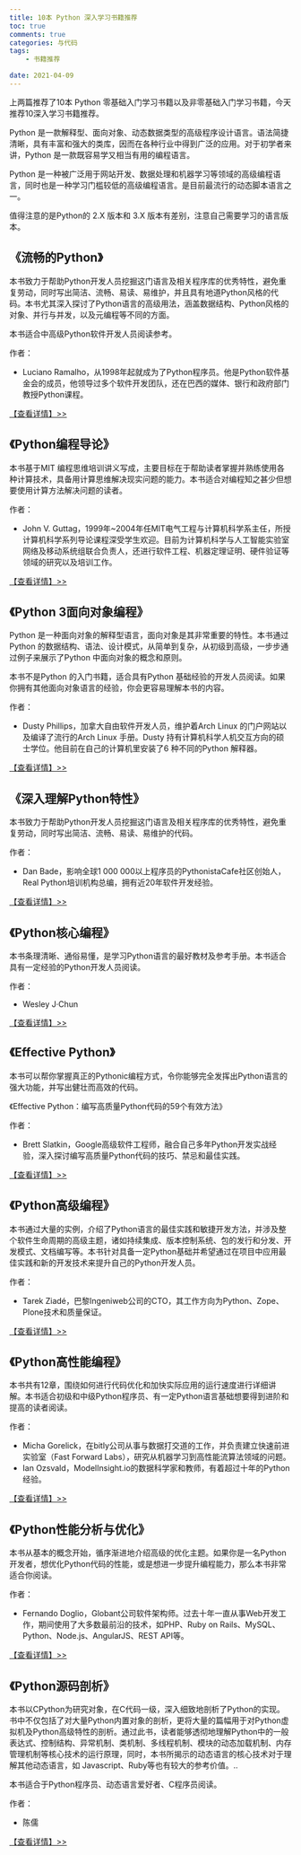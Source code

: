 ```yaml
---
title: 10本 Python 深入学习书籍推荐
toc: true
comments: true
categories: 与代码
tags: 
	- 书籍推荐

date: 2021-04-09
---
```

上两篇推荐了10本 Python 零基础入门学习书籍以及非零基础入门学习书籍，今天推荐10深入学习书籍推荐。

Python 是一款解释型、面向对象、动态数据类型的高级程序设计语言。语法简捷清晰，具有丰富和强大的类库，因而在各种行业中得到广泛的应用。对于初学者来讲，Python 是一款既容易学又相当有用的编程语言。

Python 是一种被广泛用于网站开发、数据处理和机器学习等领域的高级编程语言，同时也是一种学习门槛较低的高级编程语言。是目前最流行的动态脚本语言之一。

值得注意的是Python的 2.X 版本和 3.X 版本有差别，注意自己需要学习的语言版本。

## 《流畅的Python》

本书致力于帮助Python开发人员挖掘这门语言及相关程序库的优秀特性，避免重复劳动，同时写出简洁、流畅、易读、易维护，并且具有地道Python风格的代码。本书尤其深入探讨了Python语言的高级用法，涵盖数据结构、Python风格的对象、并行与并发，以及元编程等不同的方面。

本书适合中高级Python软件开发人员阅读参考。

作者：

- Luciano Ramalho，从1998年起就成为了Python程序员。他是Python软件基金会的成员，他领导过多个软件开发团队，还在巴西的媒体、银行和政府部门教授Python课程。

[【查看详情】>>](https://union-click.jd.com/jdc?e=&p=AyIGZRhcFwQQD1QeXh0yEgRRHVwWBxsBVhprUV1KWQorAlBHU0VeBUVNR0ZbSkAOClBMW0sbWBEEFQRQEl0WAw1eEEcGJXZoewIBJFd%2BcXUreVJIaUVTVhsrd1QeC2UaaxUDEwRXH1kSABM3ZRtcJUN8AlUaUhcyEzdVHFscAREEXB1SFgoVN1IbUiXVu5OCvc%2FNsIvT3ZaNjKnGrckrayUBIjdlG2sWMlBpARsIQFZHUgcdXkYHFwMGHghCBkdSVE9eEwoUBQBJUxQyEAZUH1I%3D)

## 《Python编程导论》

本书基于MIT 编程思维培训讲义写成，主要目标在于帮助读者掌握并熟练使用各种计算技术，具备用计算思维解决现实问题的能力。本书适合对编程知之甚少但想要使用计算方法解决问题的读者。

作者：

- John V. Guttag，1999年~2004年任MIT电气工程与计算机科学系主任，所授计算机科学系列导论课程深受学生欢迎。目前为计算机科学与人工智能实验室网络及移动系统组联合负责人，还进行软件工程、机器定理证明、硬件验证等领域的研究以及培训工作。

[【查看详情】>>](https://union-click.jd.com/jdc?e=&p=AyIGZRprFQEQBFcYXBMyVlgNRQQlW1dCFFlQCxxKQgFHRE5XDVULR0UVARAEVxhcEx1LQglGa1NFQm8XWQBUYllhJnggYUpxVTViAFMOHjdUK1sUAxEFURlcFwMiN1Uca0NsEgZUGloUBxYAUitaJQIVB1wYWBYKGgNdGl0lBRIOZczygdW0k42pwsGKn9HMsI%2B%2FniI3ZRhrJTISN1YrGXsAFg5QEw8SBxMAUxpeEVZGDlFICRIGQAZTHVhBChtTXStZFAMWDg%3D%3D)

## 《Python 3面向对象编程》

Python 是一种面向对象的解释型语言，面向对象是其非常重要的特性。本书通过Python 的数据结构、语法、设计模式，从简单到复杂，从初级到高级，一步步通过例子来展示了Python 中面向对象的概念和原则。

本书不是Python 的入门书籍，适合具有Python 基础经验的开发人员阅读。如果你拥有其他面向对象语言的经验，你会更容易理解本书的内容。

作者：

- Dusty Phillips，加拿大自由软件开发人员，维护着Arch Linux 的门户网站以及编译了流行的Arch Linux 手册。Dusty 持有计算机科学人机交互方向的硕士学位。他目前在自己的计算机里安装了6 种不同的Python 解释器。

[【查看详情】>>](https://union-click.jd.com/jdc?e=&p=AyIGZRprFwMQAlAdUxIyVlgNRQQlW1dCFFlQCxxKQgFHRE5XDVULR0UXAxACUB1TEh1LQglGa3VmaBkjeV1GYk9hBmI%2BRmBCZgUTPWUOHjdUK1sUAxEFURlcFwMiN1Uca15sEzdUK1sSAhsEVhlaFwobBFcrXBULItD8j4yzlsq1zM%2FTmNSLrIGxxyUyIgRlK2sVMhE3F3UJQVYRB1JPWBECEAdQHlIdUhNXU0taEFAQDlcaXkdRRjdXGloRCw%3D%3D)

## 《深入理解Python特性》

本书致力于帮助Python开发人员挖掘这门语言及相关程序库的优秀特性，避免重复劳动，同时写出简洁、流畅、易读、易维护的代码。

作者：

- Dan Bade，影响全球1 000 000以上程序员的PythonistaCafe社区创始人，Real Python培训机构总编，拥有近20年软件开发经验。

[【查看详情】>>](https://union-click.jd.com/jdc?e=&p=AyIGZRtTEAYSBFAeWRIyEgZUGFIUARoEVhxdFQsiQwpDBUoyS0IQWhkeHAxfEE8HCllHGAdFBwsCEwZWEloWChEEUh1bHB1LQglGa3BXDAE0GiZ%2BYHRTXRpdRX5zRRVSEEMOHjdUK1sUAxEFURlcFwMiN1Uca1RsFAVXHF4cMhM3VRxbHAERBVQbXRQEFTdSG1Il1buTgr3PzbCL092WjYypxq3JK2slASI3ZRtrFjJQaVITXUUHEgdUH10SChdTAEkLEwtAUAcbUxwCFFJdEw8cMhAGVB9S)

## 《Python核心编程》

本书条理清晰、通俗易懂，是学习Python语言的最好教材及参考手册。本书适合具有一定经验的Python开发人员阅读。

作者：

- Wesley J·Chun

[【查看详情】>>](https://union-click.jd.com/jdc?e=&p=AyIGZRprFQIbD1IZUhEyVlgNRQQlW1dCFFlQCxxKQgFHRE5XDVULR0UVAhsPUhlSER1LQglGa3REdWAXSx0XYkYEA0g6fUJIUD59IlMOHjdUK1sUAxEFURlcFwMiN1Uca0NsEgZUGloUBxYAUitaJQIVB1wYWBcDGgdSGV8lBRIOZczygdW0k42pwsGKn9HMsI%2B%2FniI3ZRhrJTISN1YrGXsGFAFXHg8dABMAXExeHAoSDlwbWRcLF1JST1odCkIPVCtZFAMWDg%3D%3D)

## 《Effective Python》

本书可以帮你掌握真正的Pythonic编程方式，令你能够完全发挥出Python语言的强大功能，并写出健壮而高效的代码。

《Effective Python：编写高质量Python代码的59个有效方法》


作者：

- Brett Slatkin，Google高级软件工程师，融合自己多年Python开发实战经验，深入探讨编写高质量Python代码的技巧、禁忌和最佳实践。

[【查看详情】>>](https://union-click.jd.com/jdc?e=&p=AyIGZRNcFAIaDlwZXSUHEgBSH1kVABYGVCsfSlpMWGVCHlBDUAxLBQNQVk4YDk5ER1xOGVAbXBIGEAdXH1oUHUtCCUZrY2VlYwxkW2JnZEcdaQRSamcBMmcodQ4eN1QrWxQDEQVRGVwXAyI3VRxrVGwVAlAaXxUyEzdVHFscAREFVhJdEgMUN1IbUiXVu5OCvc%2FNsIvT3ZaNjKnGrckrayUBIjdlG2sWMlBpXBNZFVETAQIfCUdRFwRTSAgRBBRXAU5ZEwMRAQJOXUYyEAZUH1I%3D)

## 《Python高级编程》

本书通过大量的实例，介绍了Python语言的最佳实践和敏捷开发方法，并涉及整个软件生命周期的高级主题，诸如持续集成、版本控制系统、包的发行和分发、开发模式、文档编写等。本书针对具备一定Python基础并希望通过在项目中应用最佳实践和新的开发技术来提升自己的Python开发人员。

作者：

- Tarek Ziadé，巴黎Ingeniweb公司的CTO，其工作方向为Python、Zope、Plone技术和质量保证。

[【查看详情】>>](https://union-click.jd.com/jdc?e=&p=AyIGZRprFQERAlUYWhAyVlgNRQQlW1dCFFlQCxxKQgFHRE5XDVULR0UVARECVRhaEB1LQglGa3ZCDEZXRFNFYUdhBUVfb3oMfhN8E3UOHjdUK1sUAxEFURlcFwMiN1Uca0NsEgZUGloUBxYAUitaJQIVB1wYWBcBFQZXHFklBRIOZczygdW0k42pwsGKn9HMsI%2B%2FniI3ZRhrJTISN1YrGXsLEgZXGQ4VUkBTABteFAIbVAcbXxJWQQFRS1xHBhFQVitZFAMWDg%3D%3D)

## 《Python高性能编程》

本书共有12章，围绕如何进行代码优化和加快实际应用的运行速度进行详细讲解。本书适合初级和中级Python程序员、有一定Python语言基础想要得到进阶和提高的读者阅读。

作者：

- Micha Gorelick，在bitly公司从事与数据打交道的工作，并负责建立快速前进实验室（Fast Forward Labs），研究从机器学习到高性能流算法领域的问题。
- Ian Ozsvald，ModelInsight.io的数据科学家和教师，有着超过十年的Python经验。

[【查看详情】>>](https://union-click.jd.com/jdc?e=&p=AyIGZRtfHQEbBVweWBcyEQJUHlgXABcEUR9rUV1KWQorAlBHU0VeBUVNR0ZbSkAOClBMW0sYXhQHEQVXHlgRBg1eEEcGJXtoYTV%2FAlYCcR1SZAV1aWtbMXoud3IeC2UaaxUDEwRXH1kSABM3ZRtcJUN8AVAfUhAGIgZlG1wVCxEEVxhYEQQaB2UcWxwyxa7BzP2B2qCegZPWw5u50%2F%2BHayUyETdlK1slASJFOx1dEQUUBVxIXxEERQJRS1NFBxUBVUwMQQpAA1xPX0FXIgVUGl8c)

## 《Python性能分析与优化》

本书从基本的概念开始，循序渐进地介绍高级的优化主题。如果你是一名Python开发者，想优化Python代码的性能，或是想进一步提升编程能力，那么本书非常适合你阅读。

作者：

- Fernando Doglio，Globant公司软件架构师。过去十年一直从事Web开发工作，期间使用了大多数最前沿的技术，如PHP、Ruby on Rails、MySQL、Python、Node.js、AngularJS、REST API等。

[【查看详情】>>](https://union-click.jd.com/jdc?e=&p=AyIGZRtSFwcSBFEaUhAyEgZUGF4RABQDVRhSHQMiQwpDBUoyS0IQWhkeHAxfEE8HCllHGAdFBwsCEwZWHl8XBBYHVhJTFB1LQglGa14FRVQ1WV1zZ1F5FWAQcRgUcwgaH3UOHjdUK1sUAxEFURlcFwMiN1Uca1RsEgZUE10VChc3VCtbEgIbBFYZWxIBFAFSK1wVCyLQ%2FI%2BMs5bKtczP05jUi6yBscclMiIEZStrFTIRNxd1DhFQRwBTE1MVB0FUUBgOE1ETUFYeUhYBRw8AT1oUBxU3VxpaEQs%3D)

## 《Python源码剖析》

本书以CPython为研究对象，在C代码一级，深入细致地剖析了Python的实现。书中不仅包括了对大量Python内置对象的剖析，更将大量的篇幅用于对Python虚拟机及Python高级特性的剖析。通过此书，读者能够透彻地理解Python中的一般表达式、控制结构、异常机制、类机制、多线程机制、模块的动态加载机制、内存管理机制等核心技术的运行原理，同时，本书所揭示的动态语言的核心技术对于理解其他动态语言，如 Javascript、Ruby等也有较大的参考价值。..

本书适合于Python程序员、动态语言爱好者、C程序员阅读。

作者：

-  陈儒

[【查看详情】>>](https://union-click.jd.com/jdc?e=&p=AyIGZRprFQMTAFISXBMyVlgNRQQlW1dCFFlQCxxKQgFHRE5XDVULR0UVAxMAUhJcEx1LQglGa2BQc1QcSQF%2BYHlXHHwOXX1GYRxOB3UOHjdUK1sUAxEFURlcFwMiN1Uca15sEzdUK1sSAhsEVhlbFAQaA1ArXBULItD8j4yzlsq1zM%2FTmNSLrIGxxyUyIgRlK2sVMhE3F3VfFgBFBgAcWhMEF1BQE1gcChIOB0tfQAoaDlQTC0ECFjdXGloRCw%3D%3D)


